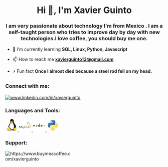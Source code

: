<h1 align="center">Hi 👋, I'm Xavier Guinto</h1>
<h3 align="center">I am very passionate about technology I'm from Mexico . I am a self-taught person who tries to improve day by day with new technologies.I love coffee, you should buy me one.</h3>

- 🌱 I’m currently learning **SQL, Linux, Python, Javascript**

- 📫 How to reach me **xavierguinto13@gmail.com**

- ⚡ Fun fact **Once I almost died because a steel rod fell on my head.**

<h3 align="left">Connect with me:</h3>
<p align="left">
<a href="https://linkedin.com/in/www.linkedin.com/in/xavierguinto" target="blank"><img align="center" src="https://raw.githubusercontent.com/rahuldkjain/github-profile-readme-generator/master/src/images/icons/Social/linked-in-alt.svg" alt="www.linkedin.com/in/xavierguinto" height="30" width="40" /></a>
</p>

<h3 align="left">Languages and Tools:</h3>
<p align="left"> <a href="https://www.linux.org/" target="_blank" rel="noreferrer"> <img src="https://raw.githubusercontent.com/devicons/devicon/master/icons/linux/linux-original.svg" alt="linux" width="40" height="40"/> </a> <a href="https://www.mysql.com/" target="_blank" rel="noreferrer"> <img src="https://raw.githubusercontent.com/devicons/devicon/master/icons/mysql/mysql-original-wordmark.svg" alt="mysql" width="40" height="40"/> </a> <a href="https://nodejs.org" target="_blank" rel="noreferrer"> <img src="https://raw.githubusercontent.com/devicons/devicon/master/icons/nodejs/nodejs-original-wordmark.svg" alt="nodejs" width="40" height="40"/> </a> <a href="https://www.python.org" target="_blank" rel="noreferrer"> <img src="https://raw.githubusercontent.com/devicons/devicon/master/icons/python/python-original.svg" alt="python" width="40" height="40"/> </a> </p>

<h3 align="left">Support:</h3>
<p><a href="https://www.buymeacoffee.com/https://www.buymeacoffee.com/xavierguinto"> <img align="left" src="https://cdn.buymeacoffee.com/buttons/v2/default-yellow.png" height="50" width="210" alt="https://www.buymeacoffee.com/xavierguinto" /></a></p><br><br>


<!---
Xavatt/Xavatt is a ✨ special ✨ repository because its `README.md` (this file) appears on your GitHub profile.
You can click the Preview link to take a look at your changes.
--->
